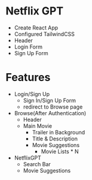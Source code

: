 # Netflix GPT

- Create React App
- Configured TailwindCSS
- Header
- Login Form
- Sign Up Form

# Features
- Login/Sign Up
   - Sign In/Sign Up Form
   - redirect to Browse page
- Browse(After Authentication)
   - Header
   - Main Movie 
      - Trailer in Background
      - Title & Description
      - Movie Suggestions
          - Movie Lists * N
- NetflixGPT
  - Search Bar
  - Movie Suggestions       

